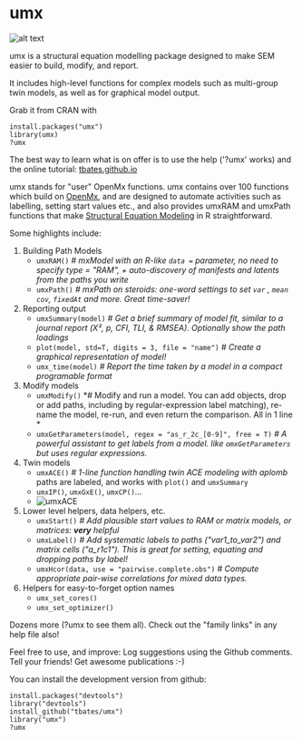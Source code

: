 # umx
![alt text](https://zenodo.org/badge/5184/tbates/umx.svg)

umx is a structural equation modelling package designed to make SEM easier to build, modify, and report.

It includes high-level functions for complex models such as multi-group twin models, as well as for graphical model output.

Grab it from CRAN with

```splus
install.packages("umx")
library(umx)
?umx
```
The best way to learn what is on offer is to use the help ('?umx' works) and the online tutorial: [tbates.github.io](http://tbates.github.io)

umx stands for "user" OpenMx functions. umx contains over 100 functions which build on
[OpenMx](http://openmx.psyc.virginia.edu), and are designed to automate activities such as labelling, setting start values etc.,
and also provides umxRAM and umxPath functions that make [Structural Equation Modeling](http://en.wikipedia.org/wiki/Structural_equation_modeling) in R straightforward.

Some highlights include:

1. Building Path Models
	* `umxRAM()` *# mxModel with an R-like `data =` parameter, no need to specify type = "RAM", + auto-discovery of manifests and latents from the paths you write*
	* `umxPath()` *# mxPath on steroids: one-word settings to set `var` , `mean` `cov`, `fixedAt` and more. Great time-saver!*
2. Reporting output
	* `umxSummary(model)` # *Get a brief summary of model fit, similar to a journal report (Χ², p, CFI, TLI, & RMSEA). Optionally show the path loadings*
	* `plot(model, std=T, digits = 3, file = "name")` # *Create a graphical representation of model!*
	* `umx_time(model)`  *# Report the time taken by a model in a compact programable format*
3. Modify models
	* `umxModify()` *# Modify and run a model. You can add objects, drop or add paths, including by regular-expression label matching), re-name the model, re-run, and even return the comparison. All in 1 line *
	* `umxGetParameters(model, regex = "as_r_2c_[0-9]", free = T)` *# A powerful assistant to get labels from a model. like `omxGetParameters` but uses regular expressions.*
4. Twin models
	* `umxACE()` *# 1-line function handling twin ACE modeling with aplomb* paths are labeled, and works with `plot()` and `umxSummary`
	* `umxIP()`, `umxGxE()`, `umxCP()`…
	* ![umxACE](https://github.com/tbates/umx/blob/master/man/figures/ACE.png)
5. Lower level helpers, data helpers, etc.
	* `umxStart()` *# Add plausible start values to RAM or matrix models, or matrices: **very** helpful*
	* `umxLabel()` *# Add systematic labels to paths ("var1_to_var2") and matrix cells ("a_r1c1"). This is great for setting, equating and dropping paths by label!*
	* `umxHcor(data, use = "pairwise.complete.obs")` *# Compute appropriate pair-wise correlations for mixed data types.*
6. Helpers for easy-to-forget option names
	* `umx_set_cores()`
	* `umx_set_optimizer()`

Dozens more (?umx to see them all). Check out the "family links" in any help file also!

Feel free to use, and improve: Log suggestions using the Github comments. Tell your friends! Get awesome publications :-)

You can install the development version from github:

```splus
install.packages("devtools")
library("devtools")
install_github("tbates/umx")
library("umx")
?umx
```
